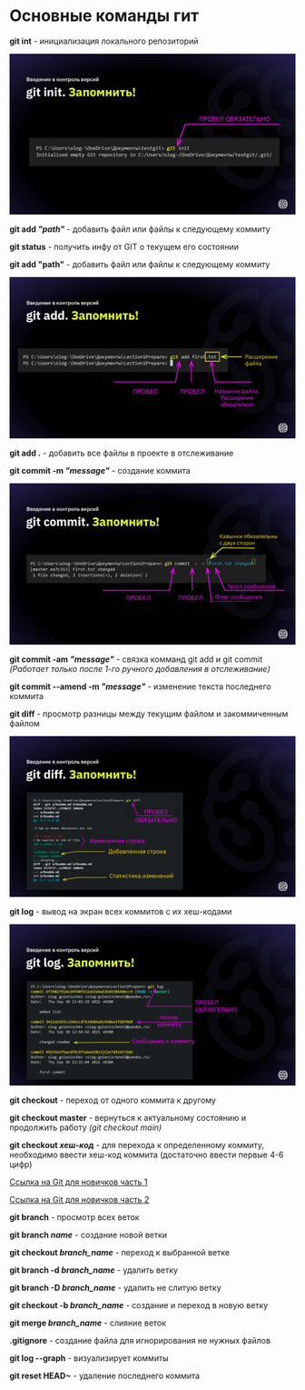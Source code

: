 # Основные команды гит

**git int** - инициализация локального репозиторий

![image](init.jpg) 

**git add _"path"_** - добавить файл или файлы к следующему коммиту 

**git status** - получить инфу от GIT о текущем его состоянии

**git add "path"** - добавить файл или файлы к следующему коммиту 

![image](add.jpg)

**git add .** - добавить все файлы в проекте в отслеживание 

**git commit -m _"message"_** - создание коммита

![image](commit.jpg)

**git commit -am _"message"_** - связка комманд git add и git commit *(Работает только после 1-го ручного добавления в отслеживание)*

**git commit --amend -m _"message"_** - изменение текста последнего коммита

**git diff** - просмотр разницы между текущим файлом и закоммиченным файлом

![image](diff.jpg)

**git log** - вывод на экран всех коммитов с их хеш-кодами

![image](log.jpg)

**git checkout** - переход от одного коммита к другому

**git checkout master** - вернуться к актуальному состоянию и продолжить работу *(git checkout main)*

**git checkout _хеш-код_** - для перехода к определенному коммиту, необходимо ввести хеш-код коммита (достаточно ввести первые 4-6 цифр)

[Ссылка на Git для новичков часть 1](https://habr.com/ru/articles/541258/)

[Ссылка на Git для новичков часть 2](https://habr.com/ru/articles/542616/)

__git branch__ - просмотр всех веток 

**git branch _name_** - создание новой ветки 

**git checkout _branch_name_** - переход к выбранной ветке

**git branch -d _branch_name_** - удалить ветку

**git branch -D _branch_name_** - удалить не слитую ветку

**git checkout -b _branch_name_** - создание и переход в новую ветку 

**git merge _branch_name_** - слияние веток

**.gitignore** - создание файла для игнорирования не нужных файлов

**git log --graph** - визуализирует коммиты 

**git reset HEAD~** - удаление последнего коммита 
